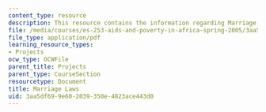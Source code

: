 ```yaml
---
content_type: resource
description: This resource contains the information regarding Marriage Laws.
file: /media/courses/es-253-aids-and-poverty-in-africa-spring-2005/3aa5df699e602039350e4823ace443d0_MITES_253S05_melissa_lat.pdf
file_type: application/pdf
learning_resource_types:
- Projects
ocw_type: OCWFile
parent_title: Projects
parent_type: CourseSection
resourcetype: Document
title: Marriage Laws
uid: 3aa5df69-9e60-2039-350e-4823ace443d0
---
```

